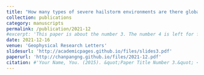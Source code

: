 ```yaml
---
title: "How many types of severe hailstorm environments are there globally?"
collection: publications
category: manuscripts
permalink: /publication/2021-12
#excerpt: 'This paper is about the number 3. The number 4 is left for future work.'
date: 2021-12-16
venue: 'Geophysical Research Letters'
slidesurl: 'http://academicpages.github.io/files/slides3.pdf'
paperurl: 'http://chanpangng.github.io/files/2021-12.pdf'
citation: #'Your Name, You. (2015). &quot;Paper Title Number 3.&quot; <i>Journal 1</i>. 1(3).'
---
```

